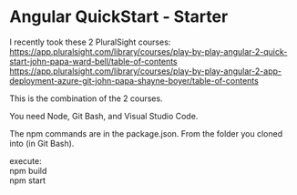 # Angular QuickStart - Starter

I recently took these 2 PluralSight courses:
https://app.pluralsight.com/library/courses/play-by-play-angular-2-quick-start-john-papa-ward-bell/table-of-contents<br/>
https://app.pluralsight.com/library/courses/play-by-play-angular-2-app-deployment-azure-git-john-papa-shayne-boyer/table-of-contents

This is the combination of the 2 courses.

You need Node, Git Bash, and Visual Studio Code.

The npm commands are in the package.json.  From the folder you cloned into (in Git Bash).

execute:<br/>
npm build<br/>
npm start